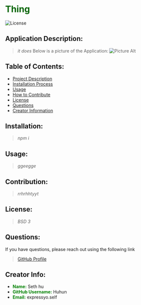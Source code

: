 # <span style="color:darkgreen"> **Thing**</span>

  ![License](https://img.shields.io/badge/license-BSD%203-darkgreen.svg)

  ## Application Description:
  > *it does*
  Below is a picture of the Application:
  ![Picture Alt](url)

  ## Table of Contents:

  * [Project Description](#description)
  * [Installation Process](#installation)
  * [Usage](#usage)
  * [How to Contribute](#contribution)
  * [License](#license)
  * [Questions](#questions)
  * [Creator Information](#creator)

  ## Installation:
  > *npm i*

  ## Usage:
  > *ggeegge*

  ## Contribution:
  > *rrhrhhtyyt*

  ## License:
  > *BSD 3*

  ## Questions:
  If you have questions, please reach out using the following link
  >[GitHub Profile](http://github.com/Huhun)


  ## Creator Info:
  * <span style="color:green">**Name:**</span> Seth hu
  * <span style="color:green">**GitHub Username:**</span> Huhun
  * <span style="color:green">**Email:**</span> expressyo.self

